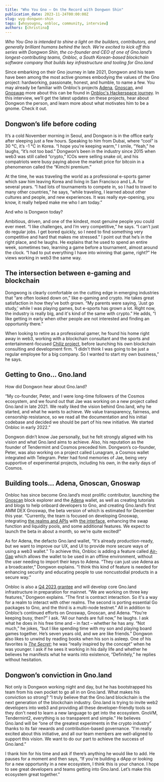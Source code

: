 ```yaml
---
title: "Who You Gno – On the Record with Dongwon Shin"
publication_date: 2023-11-24T00:00:00Z
slug: wyg-dongwon-shin
tags: [whoyougno, onbloc, community, interview]
authors: [christina]
---
```


*Who You Gno is intended to shine a light on the builders, contributors, and generally brilliant humans behind the tech. We’re excited to kick off this series with Dongwon Shin, the co-founder and CEO of one of Gno.land’s longest-contributing teams, Onbloc, a South Korean-based blockchain software company that builds key infrastructure and tooling for Gno.land*

Since embarking on their Gno journey in late 2021, Dongwon and his team have been among the most active gnomes embodying the values of the Gno project: hardworking, passionate, honest, and humble, to name a few. You may already be familiar with Onbloc’s projects [Adena](https://adena.app/), [Gnoscan](https://gnoscan.io/), and [Gnoswap](https://github.com/gnoswap-labs) more about this can be found in [Onbloc's Hackerspace journey](https://github.com/gnolang/hackerspace/issues/29). In this interview, we’ll get the latest updates on these projects, hear about Dongwon the person, and learn more about what motivates him to be a gnome. Check it out.

## Dongwon’s life before coding
It’s a cold November morning in Seoul, and Dongwon is in the office early after sleeping just a few hours. Speaking to him from Dubai, where “cool” is 30 ℃, it’s -1 ℃ in Korea. “I hope you’re keeping warm,” I smile, “Yeah," he laughs, “it’s not too bad.” Dongwon’s been in the industry since 2015 when web3 was still called “crypto,” ICOs were selling snake oil, and his compatriots were busy paying above the market price for bitcoin in a phenomenon called the “Kimchi premium.”

At the time, he was traveling the world as a professional e-sports gamer which saw him leaving Korea and living in San Francisco and L.A. for several years. “I had lots of tournaments to compete in, so I had to travel to many other countries,” he says, “while traveling, I learned about other cultures and people, and new experiences. It was really eye-opening, you know, it really helped make me who I am today.”

And who is Dongwon today? 

Ambitious, driven, and one of the kindest, most genuine people you could ever meet. “I like challenges, and I’m very competitive,” he says. “I can't just do regular jobs. I get bored quickly, so I need to find something very competitive and hard that makes me stressed.” I point out that he’s in the right place, and he laughs. He explains that he used to spend an entire week, sometimes two, learning a game before a tournament, almost around the clock. “I had to put everything I have into winning that game, right?” He views working in web3 the same way.

## The intersection between e-gaming and blockchain
Dongwong is clearly comfortable on the cutting edge in emerging industries that “are often looked down on,” like e-gaming and crypto. He takes great satisfaction in how they’ve both grown. “My parents were saying, 'Just go study,' while I was playing games, but e-sports has grown a lot. Right now, the industry is really big, and it's kind of the same with crypto.” He adds, “I like getting in early when other people are not interested and finding an opportunity there.”

When looking to retire as a professional gamer, he found his home right away in web3, working with a blockchain consultant and the sports and entertainment-focused [Chiliz project](https://www.chiliz.com/), before launching his own blockchain consulting and development firm. “I didn't think I was going to be just a regular employee for a big company. So I wanted to start my own business,” he says.

## Getting to Gno… Gno.land
How did Dongwon hear about Gno.land? 

“My co-founder, Peter, and I were long-time followers of the Cosmos ecosystem, and we found out that Jae was working on a new project called Gno.land in late 2021. We really liked the vision behind Gno.land, why he started, and what he wants to achieve. We value transparency, fairness, and censorship resistance, so we read all the documentation and his initial codebase and decided we should be part of his new initiative. We started Onbloc in early 2022.”

Dongwon didn’t know Jae personally, but he felt strongly aligned with his vision and what Gno.land aims to achieve. Also, his reputation as the founder of Tendermint and Cosmos preceded him. Dongwon’s co-founder, Peter, was also working on a project called Lunagram, a Cosmos wallet integrated with Telegram. Peter had fond memories of Jae, being very supportive of experimental projects, including his own, in the early days of Cosmos.

## Building tools… Adena, Gnoscan, Gnoswap
Onbloc has since become Gno.land’s most prolific contributor, launching the [Gnoscan](https://gnoscan.io/) block explorer and the [Adena](https://adena.app/) wallet, as well as creating tutorials and blogs to help onboard developers to Gno, and creating Gno.land’s first AMM DEX Gnoswap, the beta version of which is estimated for December this year. “Currently, the team is focused on developing Gnoswap, integrating [the realms and APIs](https://github.com/gnoswap-labs/gnoswap) with [the interface](https://github.com/gnoswap-labs/gnoswap-interface), enhancing the swap function and liquidity pools, and some additional features. We expect to launch the beta in about a month, so we’re quite excited!”

As for Adena, the defacto Gno.land wallet, “It's already production-ready, but we want to improve our UX, and UI to provide more secure ways of using a web3 wallet.” To achieve this, Onbloc is adding a feature called [Air-Gap](https://en.wikipedia.org/wiki/Air_gap_(networking)) which allows the wallet to be used in an offline environment, without the user needing to import their keys to Adena. “They can just use Adena as a broadcaster,” Dongwon explains. “I think this kind of feature is needed for enhancing security and educating people to use noncustodial products in a secure way.”

Onbloc is also a [Q4 2023 grantee](https://test3.gno.land/r/gnoland/blog:p/funding-program-23q3) and will develop core Gno.land infrastructure in preparation for mainnet. “We are working on three key features,” Dongwon explains. “The first is contract interaction. So it's a way for a realm to interact with other realms. The second is porting essential Go packages to Gno, and the third is a multi-node testnet.” All in addition to Onbloc’s continued efforts on Gnoswap, Gnoscan, and Adena. “You’re keeping busy, then?” I ask. “All our hands are full now,” he laughs.
I ask what he does in his free time and – in fact – whether he has any. “Not much,” he jokes, “but I like spending time with my son and playing board games together. He’s seven years old, and we are like friends.” Dongwon also likes to unwind by reading books when his son is asleep. One of his favorites is [*The Secret*](https://en.wikipedia.org/wiki/The_Secret_(Byrne_book)); he was “really inspired by the concept” when he was younger. I ask if he sees it working in his daily life and whether he believes he manifests what he wants into existence, “Definitely,” he replies without hesitation.

## Dongwon’s conviction in Gno.land
Not only is Dongwon working night and day, but he has bootstrapped his team from his own pocket to go all in on Gno.land. What makes his conviction so strong? “I truly believe that the Gno.land blockchain is the next generation of the blockchain industry. Gno.land is trying to invite web2 developers into web3 and providing all these developer-friendly tools so they don't need to learn a new language to get into the ecosystem. GnoVM, Tendermint2, everything is so transparent and simple.”
He believes Gno.land will be “one of the greatest experiments in the crypto industry” thanks to its fair rewards and contribution-based governance. “I'm really excited about this initiative, and all our team members are well-aligned to support this vision. We want to do our part to achieve the success of Gno.land.”

I thank him for his time and ask if there’s anything he would like to add. He pauses for a moment and then says, “If you're building a dApp or looking for a new opportunity in a new ecosystem, I think this is your chance. I hope to see great developers and teams getting into Gno.land. Let’s make this ecosystem great together.”
